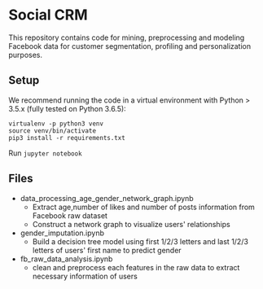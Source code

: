 # Social CRM
This repository contains code for mining, preprocessing and modeling Facebook data for customer segmentation, profiling and personalization purposes.

## Setup

We recommend running the code in a virtual environment with Python > 3.5.x (fully tested on Python 3.6.5):
```
virtualenv -p python3 venv
source venv/bin/activate
pip3 install -r requirements.txt
```

Run `jupyter notebook`

## Files
* data_processing_age_gender_network_graph.ipynb
  * Extract age,number of likes and number of posts information from Facebook raw dataset
  * Construct a network graph to visualize users' relationships 
* gender_imputation.ipynb
  * Build a decision tree model using first 1/2/3 letters and last 1/2/3 letters of users' first name to predict gender
* fb_raw_data_analysis.ipynb
  * clean and preprocess each features in the raw data to extract necessary information of users 
